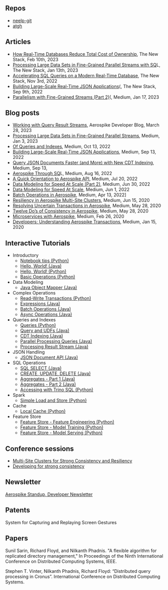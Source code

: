 ## Repos
- [neelp-git](https://github.com/neelp-git)
- [atgh](https://github.com/atgh)

## Articles
- [How Real-Time Databases Reduce Total Cost of Ownership](https://thenewstack.io/how-real-time-database-design-boosts-total-cost-of-ownership/), The New Stack, Feb 10th, 2023 
- [Processing Large Data Sets in Fine-Grained Parallel Streams with SQ](https://thenewstack.io/processing-large-data-sets-in-fine-grained-parallel-streams-with-sql/)L, The New Stack, Jan 13th, 2023 
- [Accelerating SQL Queries on a Modern Real-Time Database](https://thenewstack.io/accelerating-sql-queries-on-a-modern-real-time-database/), The New Stack,  Nov 3rd, 2022 
- [Building Large-Scale Real-Time JSON Applications](https://thenewstack.io/building-large-scale-real-time-json-applications/)(, The New Stack, Sep 9th, 2022
- [Parallelism with Fine-Grained Streams (Part 2)](https://thenewstack.io/building-large-scale-real-time-json-applications/)(, Medium, Jan 17, 2023

## Blog posts
- [Working with Query Result Streams](https://developer.aerospike.com/blog/query-streams), Aerospike Developer Blog, March 28, 2023
- [Processing Large Data Sets in Fine-Grained Parallel Streams](https://medium.com/aerospike-developer-blog/processing-large-data-sets-in-fine-grained-parallel-streams-842c160feb9d?source=your_stories_page-------------------------------------), Medium, Jan 3, 2023
- [Of Queries and Indexes](https://medium.com/aerospike-developer-blog/of-queries-and-indexes-882b1c3579a8?source=your_stories_page-------------------------------------), Medium, Oct 13, 2022
- [Building Large-Scale Real-Time JSON Applications](https://medium.com/aerospike-developer-blog/building-large-scale-real-time-json-applications-8f5e7cb94fc6?source=your_stories_page-------------------------------------), Medium, Sep 13, 2022
- [Query JSON Documents Faster (and More) with New CDT Indexing](https://medium.com/aerospike-developer-blog/query-json-documents-faster-and-more-with-new-cdt-indexing-74f7174eb22b?source=your_stories_page-------------------------------------), Medium, Sep 13, 
- [Aerospike Through SQ](https://medium.com/aerospike-developer-blog/query-json-documents-faster-and-more-with-new-cdt-indexing-74f7174eb22b?source=your_stories_page-------------------------------------)L, Medium, Aug 16, 2022
- [A Quick Orientation to Aerospike API](https://medium.com/aerospike-developer-blog/a-quick-orientation-to-aerospike-api-9954b733ccc7?source=your_stories_page-------------------------------------), Medium, Jul 20, 2022
- [Data Modeling for Speed At Scale (Part 2)](https://medium.com/aerospike-developer-blog/a-quick-orientation-to-aerospike-api-9954b733ccc7?source=your_stories_page-------------------------------------), Medium, Jun 30, 2022
- [Data Modeling for Speed At Scale](https://medium.com/aerospike-developer-blog/a-quick-orientation-to-aerospike-api-9954b733ccc7?source=your_stories_page-------------------------------------), Medium, Jun 1, 2022
- [Batch Operations in Aerospike](https://medium.com/aerospike-developer-blog/batch-operations-in-aerospike-5b99897ac049?source=your_stories_page-------------------------------------), Medium, Apr 13, 2022]
- [Resiliency in Aerospike Multi-Site Clusters](https://medium.com/aerospike-developer-blog/batch-operations-in-aerospike-5b99897ac049?source=your_stories_page-------------------------------------), Medium, Jun 15, 2020
- [Resolving Uncertain Transactions in Aerospike](https://medium.com/aerospike-developer-blog/resolving-uncertain-transactions-in-aerospike-49e2a8d51245?source=your_stories_page-------------------------------------), Medium, May 28, 2020
- [Twelve Do’s of Consistency in Aerospike](https://medium.com/aerospike-developer-blog/resolving-uncertain-transactions-in-aerospike-49e2a8d51245?source=your_stories_page-------------------------------------), Medium,  May 28, 2020
- [Microservices with Aerospike](https://medium.com/aerospike-developer-blog/resolving-uncertain-transactions-in-aerospike-49e2a8d51245?source=your_stories_page-------------------------------------), Medium, Feb 26, 2020
- [Developers: Understanding Aerospike Transactions](https://medium.com/aerospike-developer-blog/developers-understanding-aerospike-transactions-1c0ad5cfc357?source=your_stories_page-------------------------------------), Medium, Jan 15, 2020

## Interactive Tutorials
- Introductory
  - [Notebook tips (Python)](https://github.com/neelp-git/interactive-notebooks/blob/main/notebooks/python/readme_tips.ipynb)
  - [Hello, World! (Java)](https://github.com/neelp-git/interactive-notebooks/blob/main/notebooks/python/readme_tips.ipynb)
  - [Hello, World! (Python)](https://github.com/neelp-git/interactive-notebooks/blob/main/notebooks/python/hello_world.ipynb)
  - [Basic Operations (Python)](https://github.com/neelp-git/interactive-notebooks/blob/main/notebooks/python/basic_operations.ipynb)
- Data Modeling
  - [Java Object Mapper (Java)](https://github.com/neelp-git/interactive-notebooks/blob/main/notebooks/java/object_mapper.ipynb)
- Complex Operations
  - [Read-Write Transactions (Python)](https://github.com/neelp-git/interactive-notebooks/blob/main/notebooks/java/object_mapper.ipynb)
  - [Expressions (Java)](https://github.com/neelp-git/interactive-notebooks/blob/main/notebooks/java/object_mapper.ipynb)
  - [Batch Operations (Java)](https://github.com/neelp-git/interactive-notebooks/blob/main/notebooks/java/object_mapper.ipynb)
  - [Async Operations (Java)](https://github.com/neelp-git/interactive-notebooks/blob/main/notebooks/java/async_ops.ipynb)
- Queries and Indexes
  - [Queries (Python)](https://github.com/neelp-git/interactive-notebooks/blob/main/notebooks/java/async_ops.ipynb)
  - [Query and UDFs (Java)](https://github.com/neelp-git/interactive-notebooks/blob/main/notebooks/java/query_udf.ipynb)
  - [CDT Indexing (Java)](https://github.com/neelp-git/interactive-notebooks/blob/main/notebooks/java/query_udf.ipynb)
  - [Parallel Processing Queries (Java)](https://github.com/neelp-git/interactive-notebooks/blob/main/notebooks/java/query_udf.ipynb)
  - [Processing Result Stream (Java)](https://github.com/neelp-git/interactive-notebooks/blob/main/notebooks/java/query_streams.ipynb)
- JSON Handling
  - [JSON Document API (Java)](https://github.com/neelp-git/interactive-notebooks/blob/main/notebooks/java/query_streams.ipynb)
- SQL Operations
  - [SQL SELECT (Java)](https://github.com/neelp-git/interactive-notebooks/blob/main/notebooks/java/sql_select.ipynb)
  - [CREATE, UPDATE, DELETE (Java)](https://github.com/neelp-git/interactive-notebooks/blob/main/notebooks/java/sql_update.ipynb)
  - [Aggregates - Part 1 (Java)](https://github.com/neelp-git/interactive-notebooks/blob/main/notebooks/java/sql_aggregates_1.ipynb)
  - [Aggregates - Part 2 (Java)](https://github.com/neelp-git/interactive-notebooks/blob/main/notebooks/java/sql_aggregates_1.ipynb)
  - [Accessing with Trino SQL (Python)](https://github.com/neelp-git/experiments/blob/main/notebooks/python/depl_insights_etl.ipynb)
- Spark
  - [Simple Load and Store (Python)](https://github.com/neelp-git/interactive-notebooks/blob/main/notebooks/spark/simple-load-store.ipynb)
- Cache
  - [Local Cache (Python)](https://github.com/neelp-git/interactive-notebooks/blob/main/notebooks/spark/simple-load-store.ipynb)
- Feature Store
  - [Feature Store - Feature Engineering (Python)](https://github.com/neelp-git/interactive-notebooks/blob/main/notebooks/spark/simple-load-store.ipynb)
  - [Feature Store - Model Training (Python)](https://github.com/neelp-git/interactive-notebooks/blob/main/notebooks/spark/feature-store-model-training.ipynb)
  - [Feature Store - Model Serving (Python)](https://github.com/neelp-git/interactive-notebooks/blob/main/notebooks/spark/feature-store-model-training.ipynb)

## Conference sessions
- [Multi-Site Clusters for Strong Consistency and Resiliency](https://www.youtube.com/watch?v=-DcAZcnlWDY&list=PLGo1-Ya-AEQD7g9hmXy4eYKsG5PtZPkIT&index=1)
- [Developing for strong consistency](https://www.youtube.com/watch?v=-DcAZcnlWDY&list=PLGo1-Ya-AEQD7g9hmXy4eYKsG5PtZPkIT&index=1)

## Newsletter
[Aerospike Standup, Developer Newsletter](https://developer.aerospike.com/blog/vol-56)

## Patents
System for Capturing and Replaying Screen Gestures

## Papers
Sunil Sarin, Richard Floyd, and Nilkanth Phadnis. "A flexible algorithm for replicated directory management," In Proceedings of the Ninth International Conference on Distributed Computing Systems, IEEE.

Stephen T. Vinter, Nilkanth Phadnis, Richard Floyd:
“Distributed query processing in Cronus”. International Conference on Distributed Computing Systems.
